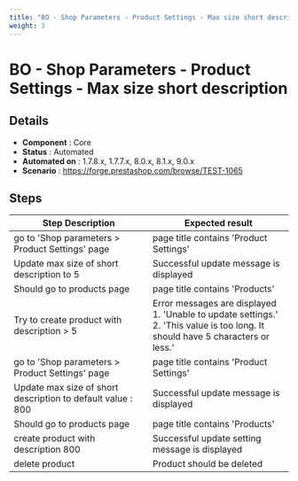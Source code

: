 ```yaml
---
title: "BO - Shop Parameters - Product Settings - Max size short description"
weight: 3
---
```


# BO - Shop Parameters - Product Settings - Max size short description
## Details
* **Component** : Core
* **Status** : Automated
* **Automated on** : 1.7.8.x, 1.7.7.x, 8.0.x, 8.1.x, 9.0.x
* **Scenario** : https://forge.prestashop.com/browse/TEST-1065

## Steps
| Step Description | Expected result |
| ----- | ----- |
| go to 'Shop parameters > Product Settings' page | page title contains 'Product Settings' |
| Update max size of short description to 5 | Successful update message is displayed |
| Should go to products page | page title contains 'Products' |
| Try to create product with description > 5 | Error messages are displayed<br>1. 'Unable to update settings.'<br>2. 'This value is too long. It should have 5 characters or less.' |
| go to 'Shop parameters > Product Settings' page | page title contains 'Product Settings' |
| Update max size of short description to default value : 800 | Successful update message is displayed |
| Should go to products page | page title contains 'Products' |
| create product with description 800 | Successful update setting message is displayed |
| delete product | Product should be deleted |

